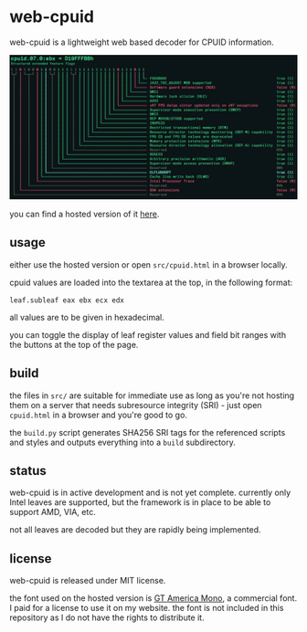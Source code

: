 # web-cpuid

web-cpuid is a lightweight web based decoder for CPUID information.

![screenshot](screenshot.png)

you can find a hosted version of it [here](https://cpuid.apps.poly.nomial.co.uk/).

## usage

either use the hosted version or open `src/cpuid.html` in a browser locally.

cpuid values are loaded into the textarea at the top, in the following format:

```
leaf.subleaf eax ebx ecx edx
```

all values are to be given in hexadecimal.

you can toggle the display of leaf register values and field bit ranges with the buttons at the top of the page.

## build

the files in `src/` are suitable for immediate use as long as you're not hosting them on a server that needs subresource integrity (SRI) - just open `cpuid.html` in a browser and you're good to go.

the `build.py` script generates SHA256 SRI tags for the referenced scripts and styles and outputs everything into a `build` subdirectory.

## status

web-cpuid is in active development and is not yet complete. currently only Intel leaves are supported, but the framework is in place to be able to support AMD, VIA, etc.

not all leaves are decoded but they are rapidly being implemented.

## license

web-cpuid is released under MIT license.

the font used on the hosted version is [GT America Mono](https://www.grillitype.com/typeface/gt-america), a commercial font. I paid for a license to use it on my website. the font is not included in this repository as I do not have the rights to distribute it.